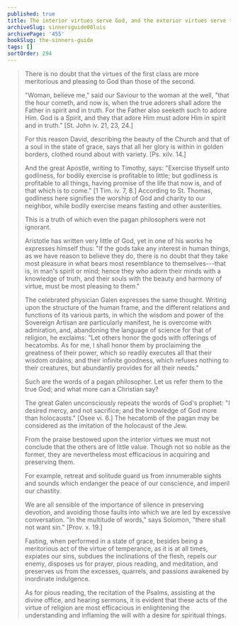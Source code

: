 ```yaml
---
published: true
title: The interior virtues serve God, and the exterior virtues serve the interior virtues
archiveSlug: sinnersguide00luis
archivePage: '455'
bookSlug: the-sinners-guide
tags: []
sortOrder: 294
---
```


> There is no doubt that the virtues of the first class are more meritorious and pleasing to God than those of the second.
> 
> "Woman, believe me," said our Saviour to the woman at the well, "that the hour cometh, and now is, when the true adorers shall adore the Father in spirit and in truth. For the Father also seeketh such to adore Him. God is a Spirit, and they that adore Him must adore Him in spirit and in truth." [St. John iv. 21, 23, 24.]
> 
> For this reason David, describing the beauty of the Church and that of a soul in the state of grace, says that all her glory is within in golden borders, clothed round about with variety. [Ps. xilv. 14.]
> 
> And the great Apostle, writing to Timothy, says: "Exercise thyself unto godliness, for bodily exercise is profitable to little; but godliness is profitable to all things, having promise of the life that now is, and of that which is to come." [1 Tim. iv. 7, 8.] According to St. Thomas, godliness here signifies the worship of God and charity to our neighbor, while bodily exercise means fasting and other austerities.
> 
> This is a truth of which even the pagan philosophers were not ignorant.
> 
> Aristotle has written very little of God, yet in one of his works he expresses himself thus: "If the gods take any interest in human things, as we have reason to believe they do, there is no doubt that they take most pleasure in what bears most resemblance to themselves---that is, in man's spirit or mind; hence they who adorn their minds with a knowledge of truth, and their souls with the beauty and harmony of virtue, must be most pleasing to them."
> 
> The celebrated physician Galen expresses the same thought. Writing upon the structure of the human frame, and the different relations and functions of its various parts, in which the wisdom and power of the Sovereign Artisan are particularly manifest, he is overcome with admiration, and, abandoning the language of science for that of religion, he exclaims: "Let others honor the gods with offerings of hecatombs. As for me, I shall honor them by proclaiming the greatness of their power, which so readily executes all that their wisdom ordains; and their infinite goodness, which refuses nothing to their creatures, but abundantly provides for all their needs."
> 
> Such are the words of a pagan philosopher. Let us refer them to the true God; and what more can a Christian say?
> 
> The great Galen unconsciously repeats the words of God's prophet: "I desired mercy, and not sacrifice; and the knowledge of God more than holocausts." [Osee vi. 6.] The hecatomb of the pagan may be considered as the imitation of the holocaust of the Jew.
> 
> From the praise bestowed upon the interior virtues we must not conclude that the others are of little value. Though not so noble as the former, they are nevertheless most efficacious in acquiring and preserving them.
> 
> For example, retreat and solitude guard us from innumerable sights and sounds which endanger the peace of our conscience, and imperil our chastity.
> 
> We are all sensible of the importance of silence in preserving devotion, and avoiding those faults into which we are led by excessive conversation. "In the multitude of words," says Solomon, "there shall not want sin." [Prov. x. 19.]
> 
> Fasting, when performed in a state of grace, besides being a meritorious act of the virtue of temperance, as it is at all times, expiates our sins, subdues the inclinations of the flesh, repels our enemy, disposes us for prayer, pious reading, and meditation, and preserves us from the excesses, quarrels, and passions awakened by inordinate indulgence.
> 
> As for pious reading, the recitation of the Psalms, assisting at the divine office, and hearing sermons, it is evident that these acts of the virtue of religion are most efficacious in enlightening the understanding and inflaming the will with a desire for spiritual things.


